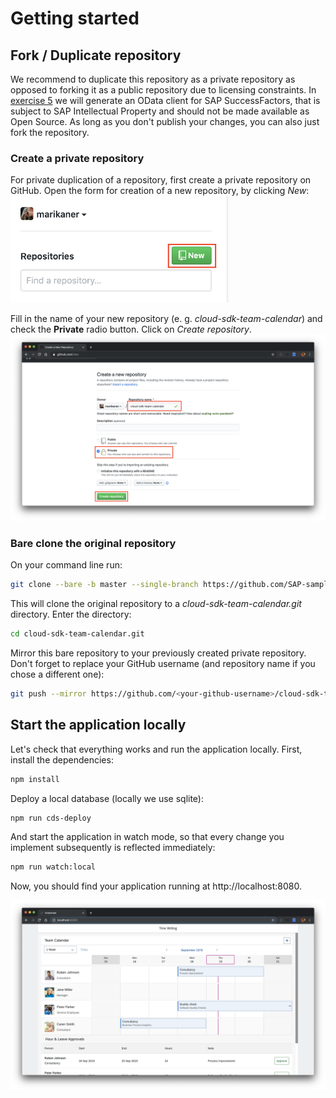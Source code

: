 # Getting started
## Fork / Duplicate repository
We recommend to duplicate this repository as a private repository as opposed to forking it as a public repository due to licensing constraints. In [exercise 5](05-generate-odata-client.md) we will generate an OData client for SAP SuccessFactors, that is subject to SAP Intellectual Property and should not be made available as Open Source. As long as you don't publish your changes, you can also just fork the repository.

### Create a private repository
For private duplication of a repository, first create a private repository on GitHub.
Open the form for creation of a new repository, by clicking *New*:
<img src="images/open-new.png" alt="Open New" width="350px">

Fill in the name of your new repository (e. g. *cloud-sdk-team-calendar*) and check the **Private** radio button. Click on *Create repository*.
![Create New](images/Create-new.png)

### Bare clone the original repository
On your command line run:
```sh
git clone --bare -b master --single-branch https://github.com/SAP-samples/cloud-sdk-team-calendar.git
```

<!-- ```sh
git clone --bare -b cloud-sdk-team-calendar --single-branch https://github.com/SAP/cloud-s4sdk-book.git cloud-sdk-team-calendar.git
``` -->
This will clone the original repository to a *cloud-sdk-team-calendar.git* directory. Enter the directory:

```sh
cd cloud-sdk-team-calendar.git
```

Mirror this bare repository to your previously created private repository. Don't forget to replace your GitHub username (and repository name if you chose a different one):
```sh
git push --mirror https://github.com/<your-github-username>/cloud-sdk-team-calendar.git
```

## Start the application locally
Let's check that everything works and run the application locally. First, install the dependencies:

```sh
npm install
```

Deploy a local database (locally we use sqlite):
```sh
npm run cds-deploy
```

And start the application in watch mode, so that every change you implement subsequently is reflected immediately:
```sh
npm run watch:local
```

Now, you should find your application running at http://localhost:8080.

![Local Deployment](images/local-deployment.png)
